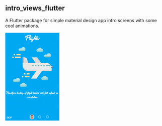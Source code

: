 ## intro_views_flutter

A Flutter package for simple material design app intro screens with some cool animations.

![](images/intro_views_flutter1.gif)